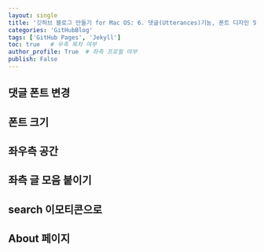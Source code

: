 ```yaml
---
layout: single
title: '깃허브 블로그 만들기 for Mac OS: 6. 댓글(Utterances)기능, 폰트 디자인 및 사이즈 설정,'
categories: 'GitHubBlog'
tags: ['GitHub Pages', 'Jekyll']
toc: true   # 우측 목차 여부
author_profile: True  # 좌측 프로필 여부
publish: False
---
```



## 댓글 폰트 변경

## 폰트 크기 

## 좌우측 공간

## 좌측 글 모음 붙이기

## search 이모티콘으로

## About 페이지